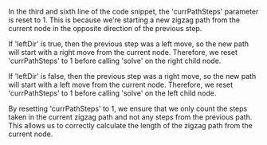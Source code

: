 In the third and sixth line of the code snippet, the 'currPathSteps' parameter is reset to 1. This is because we're starting a new zigzag path from the current node in the opposite direction of the previous step.

If 'leftDir' is true, then the previous step was a left move, so the new path will start with a right move from the current node. Therefore, we reset 'currPathSteps' to 1 before calling 'solve' on the right child node.

If 'leftDir' is false, then the previous step was a right move, so the new path will start with a left move from the current node. Therefore, we reset 'currPathSteps' to 1 before calling 'solve' on the left child node.

By resetting 'currPathSteps' to 1, we ensure that we only count the steps taken in the current zigzag path and not any steps from the previous path. This allows us to correctly calculate the length of the zigzag path from the current node.
